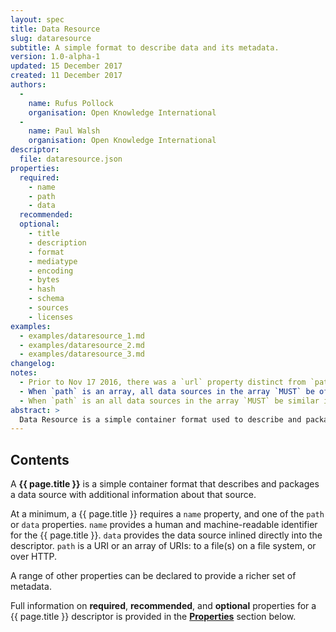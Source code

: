 ```yaml
---
layout: spec
title: Data Resource
slug: dataresource
subtitle: A simple format to describe data and its metadata.
version: 1.0-alpha-1
updated: 15 December 2017
created: 11 December 2017
authors:
  -
    name: Rufus Pollock
    organisation: Open Knowledge International
  -
    name: Paul Walsh
    organisation: Open Knowledge International
descriptor:
  file: dataresource.json
properties:
  required:
    - name
    - path
    - data
  recommended:
  optional:
    - title
    - description
    - format
    - mediatype
    - encoding
    - bytes
    - hash
    - schema
    - sources
    - licenses
examples:
  - examples/dataresource_1.md
  - examples/dataresource_2.md
  - examples/dataresource_3.md
changelog:
notes:
  - Prior to Nov 17 2016, there was a `url` property distinct from `path`. In order to support backwards compatability, implementors `MAY` want to automatically convert a `url` property to a `path` property and issue a warning.
  - When `path` is an array, all data sources in the array `MUST` be of the same type (i.e.: all http URLs, or all file paths).
  - When `path` is an all data sources in the array `MUST` be similar in terms of structure and format. Implementations `SHOULD` be able to simply concatenate the files together and treat the result as one large file.
abstract: >
  Data Resource is a simple container format used to describe and package a data source with additional metadata about that data source. By providing a minimum set of required properties and a range of recommended and optional properties, the format enables a simple contract for data interoperability that is governed by minimalism.
---
```


## Contents

A **{{ page.title }}** is a simple container format that describes and packages a data source with additional information about that source.

At a minimum, a {{ page.title }} requires a `name` property, and one of the `path` or `data` properties. `name` provides a human and machine-readable identifier for the {{ page.title }}. `data` provides the data source inlined directly into the descriptor. `path` is a URI or an array of URIs: to a file(s) on a file system, or over HTTP.

A range of other properties can be declared to provide a richer set of metadata.

Full information on **required**, **recommended**, and **optional** properties for a {{ page.title }} descriptor is provided in the [**Properties**](#properties) section below.
